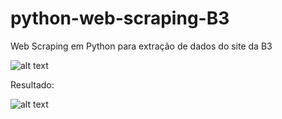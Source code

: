 # python-web-scraping-B3
Web Scraping em Python para extração de dados do site da B3

![alt text](https://i.imgur.com/ndkttHn.png)

Resultado:

![alt text](https://i.imgur.com/lupRQJG.png)
